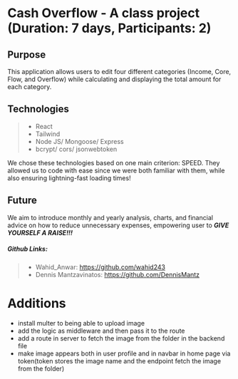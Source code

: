 # Cash Overflow - A class project (Duration: 7 days, Participants: 2)

## Purpose
This application allows users to edit four different categories (Income, Core, Flow, and Overflow) while calculating and displaying the total amount for each category.

## Technologies
> - React
> - Tailwind
> - Node JS/ Mongoose/ Express
> - bcrypt/ cors/ jsonwebtoken

We chose these technologies based on one main criterion: SPEED. They allowed us to code with ease since we were both familiar with them, while also ensuring lightning-fast loading times!

## Future
We aim to introduce monthly and yearly analysis, charts, and financial advice on how to reduce unnecessary expenses, empowering user to ***GIVE YOURSELF A RAISE!!!***

##### Github Links:
> - Wahid_Anwar: https://github.com/wahid243
> - Dennis Mantzavinatos: https://github.com/DennisMantz




# Additions
- install multer to being able to upload image
- add the logic as middleware and then pass it to the route
- add a route in server to fetch the image from the folder in the backend file
- make image appears both in user profile and in navbar in home page via token(token stores the image name and the endpoint fetch the image from the folder)